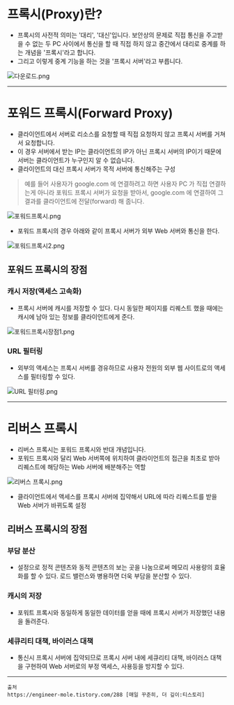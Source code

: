 


# 프록시(Proxy)란?
- 프록시의 사전적 의미는 '대리', '대신'입니다. 보안상의 문제로 직접 통신을 주고받을 수 없는 두 PC 사이에서 통신을 할 때 직접 하지 않고 중간에서 대리로 중계를 하는 개념을 '프록시'라고 합니다.
- 그리고 이렇게 중계 기능을 하는 것을 '프록시 서버'라고 부릅니다.

![다운로드.png](..%2Fetc%2Fimage%2FNetwork_image%2F%EB%8B%A4%EC%9A%B4%EB%A1%9C%EB%93%9C.png)

---

# 포워드 프록시(Forward Proxy)
- 클라이언트에서 서버로 리소스를 요청할 때 직접 요청하지 않고 프록시 서버를 거쳐서 요청합니다. 
- 이 경우 서버에서 받는 IP는 클라이언트의 IP가 아닌 프록시 서버의 IP이기 때문에 서버는 클라이언트가 누구인지 알 수 없습니다. 
- 클라이언트의 대신 프록시 서버가 목적 서버에 통신해주는 구성

> 예를 들어 사용자가 google.com 에 연결하려고 하면 사용자 PC 가 직접 연결하는게 아니라 포워드 프록시 서버가 요청을 받아서,
google.com 에 연결하여 그 결과를 클라이언트에 전달(forward) 해 줍니다.

![포워드프록시.png](..%2Fetc%2Fimage%2FNetwork_image%2F%ED%8F%AC%EC%9B%8C%EB%93%9C%ED%94%84%EB%A1%9D%EC%8B%9C.png)

- 포워드 프록시의 경우 아래와 같이 프록시 서버가 외부 Web 서버와 통신을 한다. 

![포워드프록시2.png](..%2Fetc%2Fimage%2FNetwork_image%2F%ED%8F%AC%EC%9B%8C%EB%93%9C%ED%94%84%EB%A1%9D%EC%8B%9C2.png)

## 포워드 프록시의 장점 

### 캐시 저장(액세스 고속화)
- 프록시 서버에 캐시를 저장할 수 있다. 다시 동일한 페이지를 리퀘스트 했을 때에는 캐시에 남아 있는 정보를 클라이언트에게 준다. 

![포워드프록시장점1.png](..%2Fetc%2Fimage%2FNetwork_image%2F%ED%8F%AC%EC%9B%8C%EB%93%9C%ED%94%84%EB%A1%9D%EC%8B%9C%EC%9E%A5%EC%A0%901.png)
  

### URL 필터링 
- 외부의 액세스는 프록시 서버를 경유하므로 사용자 전원의 외부 웹 사이트로의 액세스를 필터링할 수 있다.

![URL 필터링.png](..%2Fetc%2Fimage%2FNetwork_image%2FURL%20%ED%95%84%ED%84%B0%EB%A7%81.png) 



---

# 리버스 프록시
- 리버스 프록시는 포워드 프록시와 반대 개념입니다.
- 포워드 프록시와 달리 Web 서버쪽에 위치하여 클라이언트의 접근을 최초로 받아 리퀘스트에 해당하는 Web 서버에 배분해주는 역할

![리버스 프록시.png](..%2Fetc%2Fimage%2FNetwork_image%2F%EB%A6%AC%EB%B2%84%EC%8A%A4%20%ED%94%84%EB%A1%9D%EC%8B%9C.png) 

- 클라이언트에서 액세스를 프록시 서버에 집약해서 URL에 따라 리퀘스트를 받을 Web 서버가 바뀌도록 설정
  

## 리버스 프록시의 장점

### 부담 분산
- 설정으로 정적 콘텐츠와 동적 콘텐츠의 보는 곳을 나눔으로써 메모리 사용량의 효율화를 할 수 있다. 로드 밸런스와 병용하면 더욱 부담을 분산할 수 있다.

### 캐시의 저장
- 포워트 프록시와 동일하게 동일한 데이터를 얻을 때에 프록시 서버가 저장했던 내용을 돌려준다.

### 세큐리티 대책, 바이러스 대책
- 통신시 프록시 서버에 집약되므로 프록시 서버 내에 세큐리티 대책, 바이러스 대책을 구현하여 Web 서버로의 부정 액세스, 사용등을 방지할 수 있다.


---

```
출처 
https://engineer-mole.tistory.com/288 [매일 꾸준히, 더 깊이:티스토리]
```
